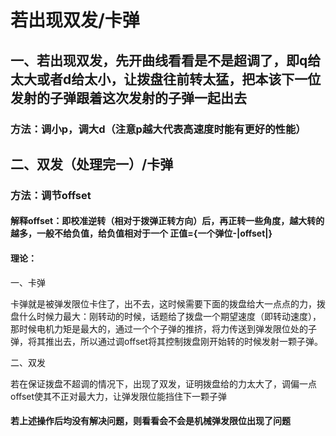 # 若出现双发/卡弹

## 一、若出现双发，先开曲线看看是不是超调了，即q给太大或者d给太小，让拨盘往前转太猛，把本该下一位发射的子弹跟着这次发射的子弹一起出去

### 方法：调小p，调大d（注意p越大代表高速度时能有更好的性能）

## 二、双发（处理完一）/卡弹

### 方法：调节offset

#### 解释offset：即校准逆转（相对于拨弹正转方向）后，再正转一些角度，越大转的越多，一般不给负值，给负值相对于一个 正值={一个弹位-|offset|}

#### 理论：

一、卡弹

卡弹就是被弹发限位卡住了，出不去，这时候需要下面的拨盘给大一点点的力，拨盘什么时候力最大：刚转动的时候，话题给了拨盘一个期望速度（即转动速度），那时候电机力矩是最大的，通过一个个子弹的推挤，将力传送到弹发限位处的子弹，将其推出去，所以通过调offset将其控制拨盘刚开始转的时候发射一颗子弹。

二、双发

若在保证拨盘不超调的情况下，出现了双发，证明拨盘给的力太大了，调偏一点offset使其不正对最大力，让弹发限位能挡住下一颗子弹

#### 若上述操作后均没有解决问题，则看看会不会是机械弹发限位出现了问题
